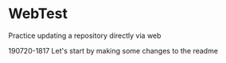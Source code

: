 # WebTest
Practice updating a repository directly via web

190720-1817 Let's start by making some changes to the readme
